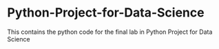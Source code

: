# Python-Project-for-Data-Science
This contains the python code for the final lab in Python Project for Data Science
